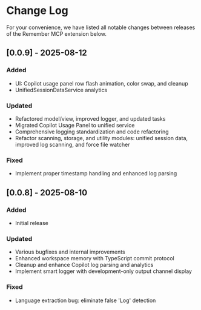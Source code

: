 # Change Log

For your convenience, we have listed all notable changes between releases of the Remember MCP extension below.

## [0.0.9] - 2025-08-12

### Added
- UI: Copilot usage panel row flash animation, color swap, and cleanup
- UnifiedSessionDataService analytics

### Updated
- Refactored model/view, improved logger, and updated tasks
- Migrated Copilot Usage Panel to unified service
- Comprehensive logging standardization and code refactoring
- Refactor scanning, storage, and utility modules: unified session data, improved log scanning, and force file watcher

### Fixed
- Implement proper timestamp handling and enhanced log parsing

## [0.0.8] - 2025-08-10

### Added
- Initial release

### Updated
- Various bugfixes and internal improvements
- Enhanced workspace memory with TypeScript commit protocol
- Cleanup and enhance Copilot log parsing and analytics
- Implement smart logger with development-only output channel display

### Fixed
- Language extraction bug: eliminate false 'Log' detection
